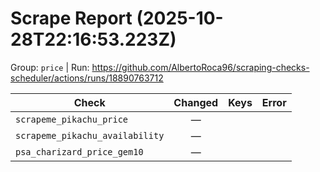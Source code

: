 # Scrape Report (2025-10-28T22:16:53.223Z)

Group: `price`  |  Run: https://github.com/AlbertoRoca96/scraping-checks-scheduler/actions/runs/18890763712

| Check | Changed | Keys | Error |
|---|:---:|:--|:--|
| `scrapeme_pikachu_price` | — |  |  |
| `scrapeme_pikachu_availability` | — |  |  |
| `psa_charizard_price_gem10` | — |  |  |
